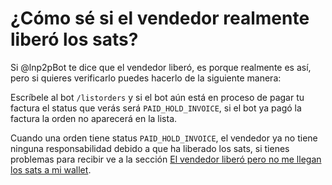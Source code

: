 # ¿Cómo sé si el vendedor realmente liberó los sats?

Si @lnp2pBot te dice que el vendedor liberó, es porque realmente es así, pero si quieres verificarlo puedes hacerlo de la siguiente manera:

Escríbele al bot `/listorders` y si el bot aún está en proceso de pagar tu factura el status que verás será `PAID_HOLD_INVOICE`, si el bot ya pagó la factura la orden no aparecerá en la lista.

Cuando una orden tiene status `PAID_HOLD_INVOICE`, el vendedor ya no tiene ninguna responsabilidad debido a que ha liberado los sats, si tienes problemas para recibir ve a la sección [El vendedor liberó pero no me llegan los sats a mi wallet](./i-cant-receive.md).
